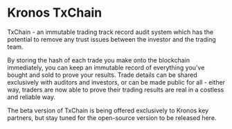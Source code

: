 # Kronos TxChain

TxChain - an immutable trading track record audit system which has the potential to remove any trust issues between the investor and the trading team.

By storing the hash of each trade you make onto the blockchain immediately, you can keep an immutable record of everything you’ve bought and sold to prove your results. Trade details can be shared exclusively with auditors and investors, or can be made public for all - either way, traders are now able to prove their trading results are real in a costless and reliable way.

The beta version of TxChain is being offered exclusively to Kronos key partners, but stay tuned for the open-source version to be released here.
